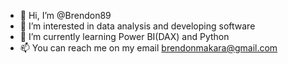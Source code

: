 - 👋 Hi, I’m @Brendon89
- 👀 I’m interested in data analysis and developing software
- 🌱 I’m currently learning Power BI(DAX) and Python
- 📫 You can reach me on my email brendonmakara@gmail.com
